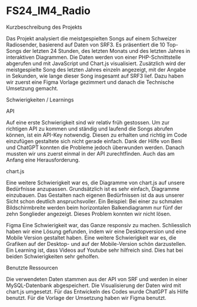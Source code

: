 # FS24_IM4_Radio
 
Kurzbeschreibung des Projekts

Das Projekt analysiert die meistgespielten Songs auf einem Schweizer Radiosender, basierend auf Daten von SRF3. Es präsentiert die 10 Top-Songs der letzten 24 Stunden, des letzten Monats und des letzten Jahres in interaktiven Diagrammen. Die Daten werden von einer PHP-Schnittstelle abgerufen und mit JavaScript und Chart.js visualisiert. Zusätzlich wird der meistgespielte Song des letzten Jahres einzeln angezeigt, mit der Angabe in Sekunden, wie lange dieser Song insgesamt auf SRF3 lief. Dazu haben wir zuerst eine Figma Vorlage gezimmert und danach die Technische Umsetzung gemacht.

Schwierigkeiten / Learnings

API

Auf eine erste Schwierigkeit sind wir relativ früh gestossen. Um zur richtigen API zu kommen und ständig und laufend die Songs abrufen können, ist ein API-Key notwendig. Diesen zu erhalten und richtig im Code einzufügen gestaltete sich nicht gerade einfach. Dank der Hilfe von Beni und ChatGPT konnten die Probleme jedoch überwunden werden. Danach mussten wir uns zuerst einmal in der API zurechtfinden. Auch das am Anfang eine Herausforderung.

chart.js

Eine weitere Schwierigkeit war es, die Diagramme von chart.js auf unsere Bedürfnisse anzupassen. Grundsätzlich ist es sehr einfach, Diagramme einzubauen. Das Gestalten nach eigenen Bedürfnissen ist da aus unserer Sicht schon deutlich anspruchsvoller. Ein Beispiel: Bei einer zu schmalen Bildschirmbreite werden beim horizontalen Balkendiagramm nur fünf der zehn Songlieder angezeigt. Dieses Problem konnten wir nicht lösen.

Figma
Eine Schwierigkeit war, das Ganze responsiv zu machen. Schliesslich haben wir eine Lösung gefunden, indem wir eine Desktopversion und eine Mobile Version gestaltet haben. Eine weitere Schwierigkeit war es, die Grafiken auf der Desktop- und auf der Mobile-Version schön darzustellen.
Ein Learning ist, dass Videos auf Youtube sehr hilfreich sind. Dies hat bei beiden Schwierigkeiten sehr geholfen.

Benutzte Ressourcen

Die verwendeten Daten stammen aus der API von SRF und werden in einer MySQL-Datenbank abgespeichert. Die Visualisierung der Daten wird mit chart.js umgesetzt. Für das Entwickeln des Codes wurde ChatGPT als Hilfe benutzt. Für die Vorlage der Umsetzung haben wir Figma benutzt.
